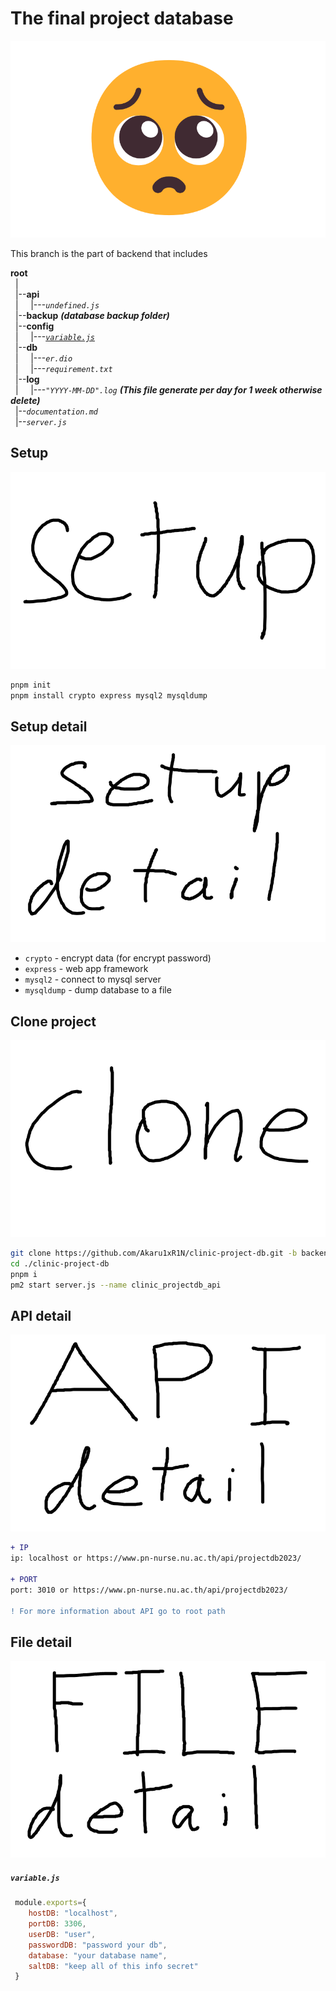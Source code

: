 # The final project database
![finally](https://github.com/Akaru1xR1N/README.img/blob/master/project%20db%20init.png "finally")

This branch is the part of backend that includes

**root**<br>
&nbsp;&nbsp;|<br>
&nbsp;&nbsp;|--**api**<br>
&nbsp;&nbsp;|&nbsp;&nbsp;&nbsp;&nbsp;&nbsp;|---*`undefined.js`*<br>
&nbsp;&nbsp;|--**backup** ***(database backup folder)***<br>
&nbsp;&nbsp;|--**config**<br>
&nbsp;&nbsp;|&nbsp;&nbsp;&nbsp;&nbsp;&nbsp;|---[*`variable.js`*](https://github.com/Akaru1xR1N/clinic-project-db#variablejs "File detail")<br>
&nbsp;&nbsp;|--**db**<br>
&nbsp;&nbsp;|&nbsp;&nbsp;&nbsp;&nbsp;&nbsp;|---*`er.dio`*<br>
&nbsp;&nbsp;|&nbsp;&nbsp;&nbsp;&nbsp;&nbsp;|---*`requirement.txt`*<br>
&nbsp;&nbsp;|--**log**<br>
&nbsp;&nbsp;|&nbsp;&nbsp;&nbsp;&nbsp;&nbsp;|---*`"YYYY-MM-DD".log`* ***(This file generate per day for 1 week otherwise delete)***<br>
&nbsp;&nbsp;|--*`documentation.md`*<br>
&nbsp;&nbsp;|--*`server.js`*<br>


## Setup
![setup](https://github.com/Akaru1xR1N/README.img/blob/master/setup.png "setup")
```sh
pnpm init
pnpm install crypto express mysql2 mysqldump
```

## Setup detail
![setup detail](https://github.com/Akaru1xR1N/README.img/blob/master/setupdetail.png "setup detail")
* `crypto` - encrypt data (for encrypt password)
* `express` - web app framework
* `mysql2` - connect to mysql server
* `mysqldump` - dump database to a file

## Clone project
![setup detail](https://github.com/Akaru1xR1N/README.img/blob/master/clone.png "setup detail")
```sh
git clone https://github.com/Akaru1xR1N/clinic-project-db.git -b backend
cd ./clinic-project-db
pnpm i
pm2 start server.js --name clinic_projectdb_api
```

## API detail
![api detail](https://github.com/Akaru1xR1N/README.img/blob/master/apidetail.png "api detail")
```diff
+ IP
ip: localhost or https://www.pn-nurse.nu.ac.th/api/projectdb2023/

+ PORT
port: 3010 or https://www.pn-nurse.nu.ac.th/api/projectdb2023/

! For more information about API go to root path
```

## File detail
![file detail](https://github.com/Akaru1xR1N/README.img/blob/master/filedetail.png "file detail")
##### `variable.js`
```js
 module.exports={
    hostDB: "localhost",
    portDB: 3306,
    userDB: "user",
    passwordDB: "password your db",
    database: "your database name",
    saltDB: "keep all of this info secret"
 }
 ```